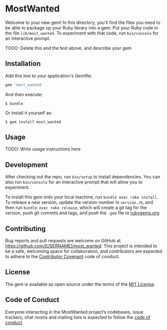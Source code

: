 # MostWanted

Welcome to your new gem! In this directory, you'll find the files you need to be able to package up your Ruby library into a gem. Put your Ruby code in the file `lib/most_wanted`. To experiment with that code, run `bin/console` for an interactive prompt.

TODO: Delete this and the text above, and describe your gem

## Installation

Add this line to your application's Gemfile:

```ruby
gem 'most_wanted'
```

And then execute:

    $ bundle

Or install it yourself as:

    $ gem install most_wanted

## Usage

TODO: Write usage instructions here

## Development

After checking out the repo, run `bin/setup` to install dependencies. You can also run `bin/console` for an interactive prompt that will allow you to experiment.

To install this gem onto your local machine, run `bundle exec rake install`. To release a new version, update the version number in `version.rb`, and then run `bundle exec rake release`, which will create a git tag for the version, push git commits and tags, and push the `.gem` file to [rubygems.org](https://rubygems.org).

## Contributing

Bug reports and pull requests are welcome on GitHub at https://github.com/[USERNAME]/most_wanted. This project is intended to be a safe, welcoming space for collaboration, and contributors are expected to adhere to the [Contributor Covenant](http://contributor-covenant.org) code of conduct.

## License

The gem is available as open source under the terms of the [MIT License](https://opensource.org/licenses/MIT).

## Code of Conduct

Everyone interacting in the MostWanted project’s codebases, issue trackers, chat rooms and mailing lists is expected to follow the [code of conduct](https://github.com/[USERNAME]/most_wanted/blob/master/CODE_OF_CONDUCT.md).
